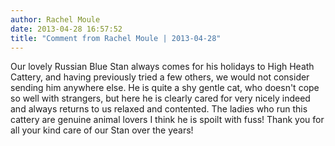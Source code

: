 ```yaml
---
author: Rachel Moule
date: 2013-04-28 16:57:52
title: "Comment from Rachel Moule | 2013-04-28"
---
```

Our lovely Russian Blue Stan always comes for his holidays to High Heath Cattery, and having previously tried a few others, we would not consider sending him anywhere else.  He is quite a shy gentle cat, who doesn't cope so well with strangers, but here he is clearly cared for very nicely indeed and always returns to us relaxed and contented.  The ladies who run this cattery are genuine animal lovers I think he is spoilt with fuss! Thank you for all your kind care of our Stan over the years!

